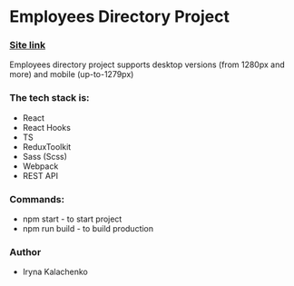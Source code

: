 # Employees Directory Project

### [Site link](https://react-calendar1.netlify.app/)

Employees directory project supports desktop versions (from 1280px and more) and mobile (up-to-1279px)

### The tech stack is:

- React
- React Hooks
- TS
- ReduxToolkit
- Sass (Scss)
- Webpack
- REST API

### Commands:

- npm start - to start project
- npm run build - to build production

### Author

- Iryna Kalachenko
